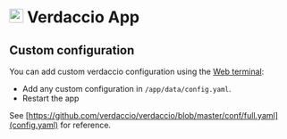 # <img src="/documentation/img/verdaccio-logo.png" width="25px"> Verdaccio App

## Custom configuration

You can add custom verdaccio configuration using the
[Web terminal](apps/#web-terminal):

* Add any custom configuration in `/app/data/config.yaml`.
* Restart the app

See [https://github.com/verdaccio/verdaccio/blob/master/conf/full.yaml](config.yaml) for
reference.

